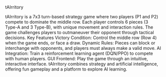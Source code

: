 tAIrritory

tAIrritory is a 7x3 turn-based strategy game where two players (P1 and P2) compete to dominate the middle row. Each player controls 6 pieces (3 Type-A and 3 Type-B), with unique movement and interaction rules. The game challenges players to outmaneuver their opponent through tactical decisions.
Key Features
Victory Condition: Control the middle row (Row 4) when the game ends, or face a draw.
Dynamic Rules: Pieces can block or interchange with opponents, and players must always make a valid move.
AI Integration: Train a reinforcement learning agent (DQN/PPO) to compete with human players.
GUI Frontend: Play the game through an intuitive, interactive interface.
tAIrritory combines strategy and artificial intelligence, offering fun gameplay and a platform to explore AI learning.